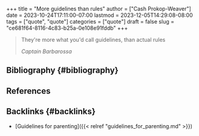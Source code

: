 +++
title = "More guidelines than rules"
author = ["Cash Prokop-Weaver"]
date = 2023-10-24T17:11:00-07:00
lastmod = 2023-12-05T14:29:08-08:00
tags = ["quote", "quote"]
categories = ["quote"]
draft = false
slug = "ce681f64-8116-4c83-b25a-0e108e91fddb"
+++

> They're more what you'd call guidelines, than actual rules
>
> _Captain Barbarossa_


## Bibliography {#bibliography}

## References

<style>.csl-entry{text-indent: -1.5em; margin-left: 1.5em;}</style><div class="csl-bib-body">
</div>


## Backlinks {#backlinks}

-   [Guidelines for parenting]({{< relref "guidelines_for_parenting.md" >}})
